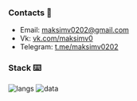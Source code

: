 ### Contacts :speech_balloon:
* Email: maksimv0202@gmail.com
* Vk: [vk.com/maksimv0](https://vk.com/maksimv0)
* Telegram: [t.me/maksimv0202](https://t.me/maksimv0202)
### Stack :keyboard:
![langs](https://github.com/maksimv0202/maksimv0202/assets/74803544/e2ef8c07-550b-44f7-bdfc-b27f9c5aaeaf)
![data](https://user-images.githubusercontent.com/74803544/235151246-aa9b3456-4d5d-4e43-a54d-b95c1030fca2.png)

